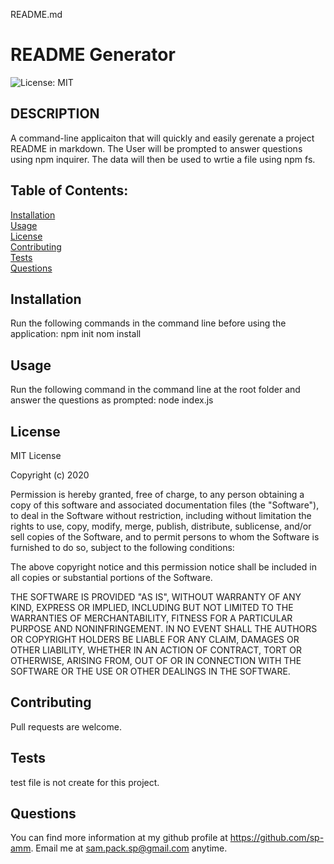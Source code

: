 README.md                
# README Generator<br>

![License: MIT](https://img.shields.io/badge/License-MIT-yellow.svg)

## DESCRIPTION
A command-line applicaiton that will quickly and easily gerenate a project README in markdown. The User will be prompted to answer questions using npm inquirer. The data will then be used to wrtie a file using npm fs.

## Table of Contents:

[Installation](#installation)<br>
[Usage](#usage)<br>
[License](#license)<br>
[Contributing](#contributing)<br>
[Tests](#tests)<br>
[Questions](#questions)<br>

## Installation
Run the following commands in the command line before using the application: npm init nom install

## Usage
Run the following command in the command line at the root folder and answer the questions as prompted: node index.js

## License
MIT License

Copyright (c) 2020
                
Permission is hereby granted, free of charge, to any person obtaining a copy
of this software and associated documentation files (the "Software"), to deal
in the Software without restriction, including without limitation the rights
to use, copy, modify, merge, publish, distribute, sublicense, and/or sell
copies of the Software, and to permit persons to whom the Software is
furnished to do so, subject to the following conditions:
                
The above copyright notice and this permission notice shall be included in all
copies or substantial portions of the Software.
                
THE SOFTWARE IS PROVIDED "AS IS", WITHOUT WARRANTY OF ANY KIND, EXPRESS OR
IMPLIED, INCLUDING BUT NOT LIMITED TO THE WARRANTIES OF MERCHANTABILITY,
FITNESS FOR A PARTICULAR PURPOSE AND NONINFRINGEMENT. IN NO EVENT SHALL THE
AUTHORS OR COPYRIGHT HOLDERS BE LIABLE FOR ANY CLAIM, DAMAGES OR OTHER
LIABILITY, WHETHER IN AN ACTION OF CONTRACT, TORT OR OTHERWISE, ARISING FROM,
OUT OF OR IN CONNECTION WITH THE SOFTWARE OR THE USE OR OTHER DEALINGS IN THE
SOFTWARE.

## Contributing
Pull requests are welcome.

## Tests
test file is not create for this project.

## Questions
You can find more information at my github profile at https://github.com/sp-amm.
Email me at sam.pack.sp@gmail.com anytime.